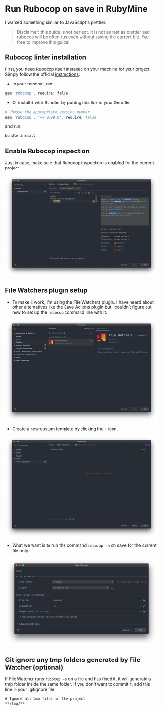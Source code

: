 # Run Rubocop on save in RubyMine

I wanted something similar to JavaScript's prettier.

> Disclaimer: this guide is not perfect. It is not as fast as prettier and rubocop will be often run even without saving the current file. Feel free to improve this guide!

## Rubocop linter installation

First, you need Rubocop itself installed on your machine for your project. Simply follow the official [instructions](https://github.com/rubocop-hq/rubocop/blob/master/README.md):

- In your terminal, run:

```bash
gem 'rubocop', require: false
```

- Or install it with Bundler by putting this line in your Gemfile:

```rb
# Choose the appropriate version number
gem 'rubocop', '~> 0.89.0', require: false
```
and run:
```bash
bundle install
```

## Enable Rubocop inspection

Just in case, make sure that Rubocop inspection is enabled for the current project.

![enable rubocop inspection](screenshots/rubocop-inspection.png)

## File Watchers plugin setup

- To make it work, I'm using the File Watchers plugin. I have heard about other alternatives like the Save Actions plugin but I couldn't figure out how to set up the `rubocop` command line with it.

![file watchers plugin](screenshots/file-watchers-plugin.png)

- Create a new custom template by clicking the `+` icon.

![new template](screenshots/new-file-watcher.png)

- What we want is to run the command `rubocop -a` on save for the current file only.

![ruby watcher](screenshots/ruby-watcher.png)

## Git ignore any tmp folders generated by File Watcher (optional)

If File Watcher runs `rubocop -a` on a file and has fixed it, it will generate a tmp folder inside the same folder. If you don't want to commit it, add this line in your .gitignore file:

```
# Ignore all tmp files in the project
**/tmp/**
```
